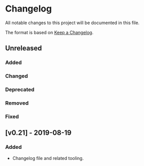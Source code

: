 # Changelog
All notable changes to this project will be documented in this file.

The format is based on [Keep a Changelog](https://keepachangelog.com/en/1.0.0/).

## Unreleased
### Added
### Changed
### Deprecated
### Removed
### Fixed

## [v0.21] - 2019-08-19
### Added
- Changelog file and related tooling.
